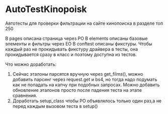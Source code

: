 # AutoTestKinopoisk
Автотесты для проверки фильтрации на сайте кинопоиска в разделе топ 250

В pages описана страница через PO
В elements описаны базовые элементы и фильтры через EO
В conftest описаны фикстуры. Чтобы каждый раз не прокидывать фикстуру драйвера в тесты, она прокидывается сразу в класс и поэтому доступна из тестов.

Что можно доработать:
1) Сейчас эталоны парсятся вручную через get_films(), можно добавить парсинг через request.get и bs4, но тогда надо подумать как не попадать на капчу при подобных запросах. Можно добавить обновление эталонов просто после падения теста на этапе сравнения.
2) Доработать setup_class чтобы PO объявлялось только один раз,а не перед каждым вызовом теста в setup()
